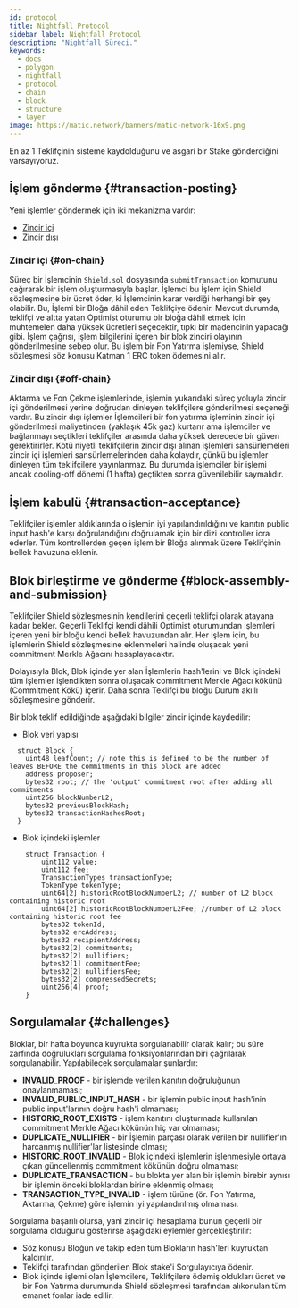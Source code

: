 ```yaml
---
id: protocol
title: Nightfall Protocol
sidebar_label: Nightfall Protocol
description: "Nightfall Süreci."
keywords:
  - docs
  - polygon
  - nightfall
  - protocol
  - chain
  - block
  - structure
  - layer
image: https://matic.network/banners/matic-network-16x9.png
---
```


En az 1 Teklifçinin sisteme kaydolduğunu ve asgari bir Stake gönderdiğini varsayıyoruz.

## İşlem gönderme {#transaction-posting}
Yeni işlemler göndermek için iki mekanizma vardır:

- [Zincir içi](#on-chain)
- [Zincir dışı](#off-chain)

### Zincir içi {#on-chain}
Süreç bir İşlemcinin `Shield.sol` dosyasında `submitTransaction` komutunu çağırarak bir işlem oluşturmasıyla başlar. İşlemci bu İşlem için Shield sözleşmesine bir ücret öder, ki İşlemcinin karar verdiği herhangi bir şey olabilir. Bu, İşlemi bir Bloğa dâhil eden Teklifçiye ödenir. Mevcut durumda, teklifçi ve altta yatan Optimist oturumu bir bloğa dâhil etmek için muhtemelen daha yüksek ücretleri seçecektir, tıpkı bir madencinin yapacağı gibi.
İşlem çağrısı, işlem bilgilerini içeren bir blok zinciri olayının gönderilmesine sebep olur. Bu işlem bir Fon Yatırma işlemiyse, Shield sözleşmesi söz konusu Katman 1 ERC token ödemesini alır.

### Zincir dışı {#off-chain}
Aktarma ve Fon Çekme işlemlerinde, işlemin yukarıdaki süreç yoluyla zincir içi gönderilmesi yerine doğrudan dinleyen teklifçilere gönderilmesi seçeneği vardır.
Bu zincir dışı işlemler İşlemcileri bir fon yatırma işleminin zincir içi gönderilmesi maliyetinden (yaklaşık 45k gaz) kurtarır ama işlemciler ve bağlanmayı seçtikleri teklifçiler arasında daha yüksek derecede bir güven gerektirirler. Kötü niyetli teklifçilerin zincir dışı alınan işlemleri sansürlemeleri zincir içi işlemleri sansürlemelerinden daha kolaydır, çünkü bu işlemler dinleyen tüm teklifçilere yayınlanmaz. Bu durumda işlemciler bir işlemi ancak cooling-off dönemi (1 hafta) geçtikten sonra güvenilebilir saymalıdır.

## İşlem kabulü {#transaction-acceptance}
Teklifçiler işlemler aldıklarında o işlemin iyi yapılandırıldığını ve kanıtın public input hash'e karşı doğrulandığını doğrulamak için bir dizi kontroller icra ederler.
Tüm kontrollerden geçen işlem bir Bloğa alınmak üzere Teklifçinin bellek havuzuna eklenir.

## Blok birleştirme ve gönderme {#block-assembly-and-submission}
Teklifçiler Shield sözleşmesinin kendilerini geçerli teklifçi olarak atayana kadar bekler.
Geçerli Teklifçi kendi dâhili Optimist oturumundan işlemleri içeren yeni bir bloğu kendi bellek havuzundan alır. Her işlem için, bu işlemlerin Shield sözleşmesine eklenmeleri halinde oluşacak yeni commitment Merkle Ağacını hesaplayacaktır.

Dolayısıyla Blok, Blok içinde yer alan İşlemlerin hash'lerini ve Blok içindeki tüm işlemler işlendikten sonra oluşacak commitment Merkle Ağacı kökünü (Commitment Kökü) içerir. Daha sonra Teklifçi bu bloğu Durum akıllı sözleşmesine gönderir.

Bir blok teklif edildiğinde aşağıdaki bilgiler zincir içinde kaydedilir:

- Blok veri yapısı
```
  struct Block {
    uint48 leafCount; // note this is defined to be the number of leaves BEFORE the commitments in this block are added
    address proposer;
    bytes32 root; // the 'output' commitment root after adding all commitments
    uint256 blockNumberL2;
    bytes32 previousBlockHash;
    bytes32 transactionHashesRoot;
  }
```
- Blok içindeki işlemler
```
    struct Transaction {
        uint112 value;
        uint112 fee;
        TransactionTypes transactionType;
        TokenType tokenType;
        uint64[2] historicRootBlockNumberL2; // number of L2 block containing historic root
        uint64[2] historicRootBlockNumberL2Fee; //number of L2 block containing historic root fee
        bytes32 tokenId;
        bytes32 ercAddress;
        bytes32 recipientAddress;
        bytes32[2] commitments;
        bytes32[2] nullifiers;
        bytes32[1] commitmentFee;
        bytes32[2] nullifiersFee;
        bytes32[2] compressedSecrets;
        uint256[4] proof;
    }
```

## Sorgulamalar {#challenges}
Bloklar, bir hafta boyunca kuyrukta sorgulanabilir olarak kalır; bu süre zarfında doğrulukları sorgulama fonksiyonlarından biri çağrılarak sorgulanabilir. Yapılabilecek sorgulamalar şunlardır:

- **INVALID_PROOF** - bir işlemde verilen kanıtın doğruluğunun onaylanmaması;
- **INVALID_PUBLIC_INPUT_HASH** - bir işlemin public input hash'inin public input'larının doğru hash'i olmaması;
- **HISTORIC_ROOT_EXISTS** - işlem kanıtını oluşturmada kullanılan commitment Merkle  Ağacı kökünün hiç var olmaması;
- **DUPLICATE_NULLIFIER** - bir İşlemin parçası olarak verilen bir nullifier'ın harcanmış nullifier'lar listesinde olması;
- **HISTORIC_ROOT_INVALID** - Blok içindeki işlemlerin işlenmesiyle ortaya çıkan güncellenmiş commitment kökünün doğru olmaması;
- **DUPLICATE_TRANSACTION** - bu blokta yer alan bir işlemin birebir aynısı bir işlemin önceki bloklardan birine eklenmiş olması;
- **TRANSACTION_TYPE_INVALID** - işlem türüne (ör. Fon Yatırma, Aktarma, Çekme) göre işlemin iyi yapılandırılmış olmaması.

Sorgulama başarılı olursa, yani zincir içi hesaplama bunun geçerli bir sorgulama olduğunu gösterirse aşağıdaki eylemler gerçekleştirilir:

- Söz konusu Bloğun ve takip eden tüm Blokların hash'leri kuyruktan kaldırılır.
- Teklifçi tarafından gönderilen Blok stake'i Sorgulayıcıya ödenir.
- Blok içinde işlemi olan İşlemcilere, Teklifçilere ödemiş oldukları ücret ve bir Fon Yatırma durumunda Shield sözleşmesi tarafından alıkonulan tüm emanet fonlar iade edilir.


